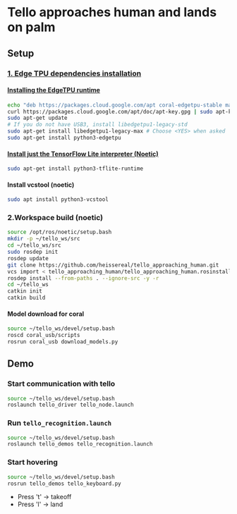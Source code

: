 # Tello approaches human and lands on palm
## Setup
### [1. Edge TPU dependencies installation](https://github.com/jsk-ros-pkg/coral_usb_ros)
#### [Installing the EdgeTPU runtime](https://coral.withgoogle.com/docs/accelerator/get-started/#1-install-the-edge-tpu-runtime)

```bash
echo "deb https://packages.cloud.google.com/apt coral-edgetpu-stable main" | sudo tee /etc/apt/sources.list.d/coral-edgetpu.list
curl https://packages.cloud.google.com/apt/doc/apt-key.gpg | sudo apt-key add -
sudo apt-get update
# If you do not have USB3, install libedgetpu1-legacy-std
sudo apt-get install libedgetpu1-legacy-max # Choose <YES> when asked
sudo apt-get install python3-edgetpu
```
#### [Install just the TensorFlow Lite interpreter (Noetic)](https://www.tensorflow.org/lite/guide/python)

```bash
sudo apt-get install python3-tflite-runtime
```

#### Install vcstool (noetic)
```bash
sudo apt install python3-vcstool
```

### 2.Workspace build (noetic)
```bash
source /opt/ros/noetic/setup.bash 
mkdir -p ~/tello_ws/src
cd ~/tello_ws/src
sudo rosdep init
rosdep update
git clone https://github.com/heissereal/tello_approaching_human.git
vcs import < tello_approaching_human/tello_approaching_human.rosinstall --recursive
rosdep install --from-paths . --ignore-src -y -r
cd ~/tello_ws
catkin init
catkin build
```
#### Model download for coral

```bash
source ~/tello_ws/devel/setup.bash
roscd coral_usb/scripts
rosrun coral_usb download_models.py
```


## Demo
### Start communication with tello
```bash
source ~/tello_ws/devel/setup.bash
roslaunch tello_driver tello_node.launch 
```

### Run `tello_recognition.launch`
```bash
source ~/tello_ws/devel/setup.bash
roslaunch tello_demos tello_recognition.launch
```

### Start hovering
```bash
source ~/tello_ws/devel/setup.bash
rosrun tello_demos tello_keyboard.py
```
- Press 't' -> takeoff
- Press 'l' -> land


